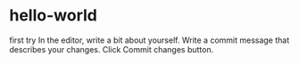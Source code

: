 # hello-world
first try
In the editor, write a bit about yourself.
Write a commit message that describes your changes.
Click Commit changes button.
